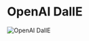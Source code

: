 # OpenAI DallE
![OpenAI DallE](https://user-images.githubusercontent.com/72439970/255376618-f453cb60-c83e-49db-83df-d334aedbea3b.png)
